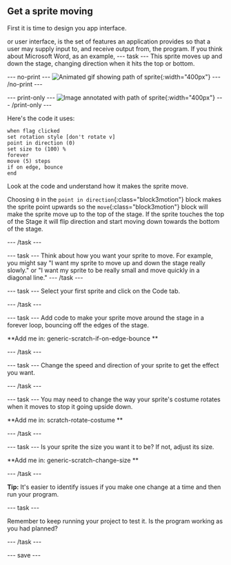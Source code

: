 ## Get a sprite moving
First it is time to design you app interface.

 or user interface, is the set of features an application provides so that a user may supply input to, and receive output from, the program. If you think about Microsoft Word, as an example, 
--- task ---
This sprite moves up and down the stage, changing direction when it hits the top or bottom. 

--- no-print ---
![Animated gif showing path of sprite](images/moving-up-down.gif){:width="400px"}
--- /no-print ---

--- print-only ---
![Image annotated with path of sprite](images/moving-up-down.png){:width="400px"}
--- /print-only ---

Here's the code it uses:

```blocks3
when flag clicked
set rotation style [don't rotate v]
point in direction (0)
set size to (100) %
forever
move (5) steps
if on edge, bounce
end
```

Look at the code and understand how it makes the sprite move.

Choosing `0` in the `point in direction`{:class="block3motion"} block makes the sprite point upwards so the `move`{:class="block3motion"} block will make the sprite move up to the top of the stage. If the sprite touches the top of the Stage it will flip direction and start moving down towards the bottom of the stage. 

--- /task ---

--- task ---
Think about how you want your sprite to move. For example, you might say "I want my sprite to move up and down the stage really slowly." or "I want my sprite to be really small and move quickly in a diagonal line."
--- /task ---

--- task ---
Select your first sprite and click on the Code tab. 

--- /task ---

--- task ---
Add code to make your sprite move around the stage in a forever loop, bouncing off the edges of the stage. 

**Add me in: generic-scratch-if-on-edge-bounce **

--- /task ---

--- task ---
Change the speed and direction of your sprite to get the effect you want. 

--- /task ---

--- task ---
You may need to change the way your sprite's costume rotates when it moves to stop it going upside down.

**Add me in: scratch-rotate-costume **

--- /task ---

--- task ---
Is your sprite the size you want it to be? If not, adjust its size.

**Add me in: generic-scratch-change-size **

--- /task ---

**Tip:** It's easier to identify issues if you make one change at a time and then run your program. 

--- task ---

Remember to keep running your project to test it. Is the program working as you had planned?

--- /task ---

--- save ---
